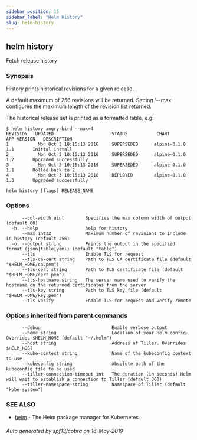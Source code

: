 ```yaml
---
sidebar_position: 15
sidebar_label: "Helm History"
slug: helm-history
---
```


## helm history

Fetch release history

### Synopsis


History prints historical revisions for a given release.

A default maximum of 256 revisions will be returned. Setting '--max'
configures the maximum length of the revision list returned.

The historical release set is printed as a formatted table, e.g:

    $ helm history angry-bird --max=4
    REVISION   UPDATED                      STATUS           CHART        APP VERSION	DESCRIPTION
    1           Mon Oct 3 10:15:13 2016     SUPERSEDED      alpine-0.1.0  1.1		Initial install
    2           Mon Oct 3 10:15:13 2016     SUPERSEDED      alpine-0.1.0  1.2		Upgraded successfully
    3           Mon Oct 3 10:15:13 2016     SUPERSEDED      alpine-0.1.0  1.1		Rolled back to 2
    4           Mon Oct 3 10:15:13 2016     DEPLOYED        alpine-0.1.0  1.3		Upgraded successfully


```
helm history [flags] RELEASE_NAME
```

### Options

```
      --col-width uint        Specifies the max column width of output (default 60)
  -h, --help                  help for history
      --max int32             Maximum number of revisions to include in history (default 256)
  -o, --output string         Prints the output in the specified format (json|table|yaml) (default "table")
      --tls                   Enable TLS for request
      --tls-ca-cert string    Path to TLS CA certificate file (default "$HELM_HOME/ca.pem")
      --tls-cert string       Path to TLS certificate file (default "$HELM_HOME/cert.pem")
      --tls-hostname string   The server name used to verify the hostname on the returned certificates from the server
      --tls-key string        Path to TLS key file (default "$HELM_HOME/key.pem")
      --tls-verify            Enable TLS for request and verify remote
```

### Options inherited from parent commands

```
      --debug                           Enable verbose output
      --home string                     Location of your Helm config. Overrides $HELM_HOME (default "~/.helm")
      --host string                     Address of Tiller. Overrides $HELM_HOST
      --kube-context string             Name of the kubeconfig context to use
      --kubeconfig string               Absolute path of the kubeconfig file to be used
      --tiller-connection-timeout int   The duration (in seconds) Helm will wait to establish a connection to Tiller (default 300)
      --tiller-namespace string         Namespace of Tiller (default "kube-system")
```

### SEE ALSO

* [helm](./helm.md)	 - The Helm package manager for Kubernetes.

###### Auto generated by spf13/cobra on 16-May-2019

